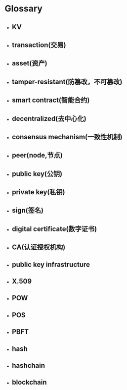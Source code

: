 
# Glossary

* ## KV

* ## transaction(交易)

* ## asset(资产)

* ## tamper-resistant(防篡改，不可篡改)

* ## smart contract(智能合约)

* ## decentralized(去中心化)

* ## consensus mechanism(一致性机制)

* ## peer(node,节点)

* ## public key(公钥)

* ## private key(私钥)

* ## sign(签名)

* ## digital certificate(数字证书)

* ## CA(认证授权机构)

* ## public key infrastructure

* ## X.509

* ## POW
* ## POS
* ## PBFT
* ## hash
* ## hashchain
* ## blockchain